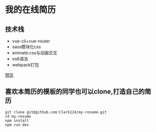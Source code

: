 # 我的在线简历

## 技术栈
- vue-cli+vue-router
- sass模块化css
- animate.css与动画交互
- es6语法
- webpack打包



[预览](https://clark124.github.io/my-resume/dist/#/project/vue)

## 喜欢本简历的模板的同学也可以clone,打造自己的简历

```
git clone git@github.com:Clark124/my-resume.git
cd my-resume
npm install
npm run dev
```
